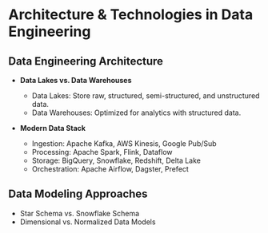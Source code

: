 # Architecture & Technologies in Data Engineering

## Data Engineering Architecture
- **Data Lakes vs. Data Warehouses**
  - Data Lakes: Store raw, structured, semi-structured, and unstructured data.
  - Data Warehouses: Optimized for analytics with structured data.

- **Modern Data Stack**
  - Ingestion: Apache Kafka, AWS Kinesis, Google Pub/Sub
  - Processing: Apache Spark, Flink, Dataflow
  - Storage: BigQuery, Snowflake, Redshift, Delta Lake
  - Orchestration: Apache Airflow, Dagster, Prefect

## Data Modeling Approaches
- Star Schema vs. Snowflake Schema
- Dimensional vs. Normalized Data Models
